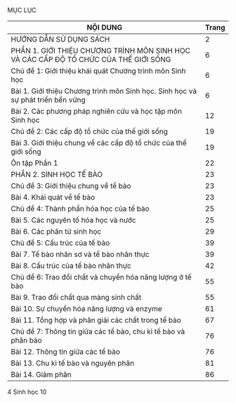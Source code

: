 MỤC LỤC

NỘI DUNG | Trang
--- | ---
HƯỚNG DẪN SỬ DỤNG SÁCH | 2
PHẦN 1. GIỚI THIỆU CHƯƠNG TRÌNH MÔN SINH HỌC VÀ CÁC CẤP ĐỘ TỔ CHỨC CỦA THẾ GIỚI SỐNG | 6
Chủ đề 1: Giới thiệu khái quát Chương trình môn Sinh học | 6
Bài 1. Giới thiệu Chương trình môn Sinh học. Sinh học và sự phát triển bền vững | 6
Bài 2. Các phương pháp nghiên cứu và học tập môn Sinh học | 12
Chủ đề 2: Các cấp độ tổ chức của thế giới sống | 19
Bài 3. Giới thiệu chung về các cấp độ tổ chức của thế giới sống | 19
Ôn tập Phần 1 | 22
PHẦN 2. SINH HỌC TẾ BÀO | 23
Chủ đề 3: Giới thiệu chung về tế bào | 23
Bài 4. Khái quát về tế bào | 23
Chủ đề 4: Thành phần hóa học của tế bào | 25
Bài 5. Các nguyên tố hóa học và nước | 25
Bài 6. Các phân tử sinh học | 29
Chủ đề 5: Cấu trúc của tế bào | 39
Bài 7. Tế bào nhân sơ và tế bào nhân thực | 39
Bài 8. Cấu trúc của tế bào nhân thực | 42
Chủ đề 6: Trao đổi chất và chuyển hóa năng lượng ở tế bào | 55
Bài 9. Trao đổi chất qua màng sinh chất | 55
Bài 10. Sự chuyển hóa năng lượng và enzyme | 61
Bài 11. Tổng hợp và phân giải các chất trong tế bào | 67
Chủ đề 7: Thông tin giữa các tế bào, chu kì tế bào và phân bào | 76
Bài 12. Thông tin giữa các tế bào | 76
Bài 13. Chu kì tế bào và nguyên phân | 81
Bài 14. Giảm phân | 86

4 Sinh học 10